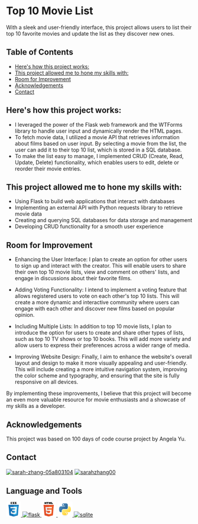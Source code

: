 # Top 10 Movie List
With a sleek and user-friendly interface, this project allows users to list their top 10 favorite movies and update the list as they discover new ones.
## Table of Contents
* [Here's how this project works:](#general-information)
* [This project allowed me to hone my skills with:](#technologies-used)
* [Room for Improvement](#room-for-improvement)
* [Acknowledgements](#acknowledgements)
* [Contact](#contact)

## Here's how this project works:
- I leveraged the power of the Flask web framework and the WTForms library to handle user input and dynamically render the HTML pages.
- To fetch movie data, I utilized a movie API that retrieves information about films based on user input. By selecting a movie from the list, the user can add it to their top 10 list, which is stored in a SQL database.
- To make the list easy to manage, I implemented CRUD (Create, Read, Update, Delete) functionality, which enables users to edit, delete or reorder their movie entries.

## This project allowed me to hone my skills with:
- Using Flask to build web applications that interact with databases
- Implementing an external API with Python requests library to retrieve movie data
- Creating and querying SQL databases for data storage and management
- Developing CRUD functionality for a smooth user experience

## Room for Improvement
- Enhancing the User Interface: I plan to create an option for other users to sign up and interact with the creator. This will enable users to share their own top 10 movie lists, view and comment on others' lists, and engage in discussions about their favorite films.

- Adding Voting Functionality: I intend to implement a voting feature that allows registered users to vote on each other's top 10 lists. This will create a more dynamic and interactive community where users can engage with each other and discover new films based on popular opinion.

- Including Multiple Lists: In addition to top 10 movie lists, I plan to introduce the option for users to create and share other types of lists, such as top 10 TV shows or top 10 books. This will add more variety and allow users to express their preferences across a wider range of media.

- Improving Website Design: Finally, I aim to enhance the website's overall layout and design to make it more visually appealing and user-friendly. This will include creating a more intuitive navigation system, improving the color scheme and typography, and ensuring that the site is fully responsive on all devices.

By implementing these improvements, I believe that this project will become an even more valuable resource for movie enthusiasts and a showcase of my skills as a developer.

## Acknowledgements
This project was based on 100 days of code course project by Angela Yu.
## Contact
<a href="https://linkedin.com/in/sarah-zhang-05a803104" target="blank"><img align="center" src="https://raw.githubusercontent.com/rahuldkjain/github-profile-readme-generator/master/src/images/icons/Social/linked-in-alt.svg" alt="sarah-zhang-05a803104" height="30" width="40" /></a>
<a href="https://instagram.com/sarahzhang00" target="blank"><img align="center" src="https://raw.githubusercontent.com/rahuldkjain/github-profile-readme-generator/master/src/images/icons/Social/instagram.svg" alt="sarahzhang00" height="30" width="40" /></a>
</p>

## Language and Tools
<p align="left"> <a href="https://www.w3schools.com/css/" target="_blank" rel="noreferrer"> <img src="https://raw.githubusercontent.com/devicons/devicon/master/icons/css3/css3-original-wordmark.svg" alt="css3" width="40" height="40"/> </a> <a href="https://flask.palletsprojects.com/" target="_blank" rel="noreferrer"> <img src="https://www.vectorlogo.zone/logos/pocoo_flask/pocoo_flask-icon.svg" alt="flask" width="40" height="40"/> </a> <a href="https://www.w3.org/html/" target="_blank" rel="noreferrer"> <img src="https://raw.githubusercontent.com/devicons/devicon/master/icons/html5/html5-original-wordmark.svg" alt="html5" width="40" height="40"/> </a> <a href="https://www.python.org" target="_blank" rel="noreferrer"> <img src="https://raw.githubusercontent.com/devicons/devicon/master/icons/python/python-original.svg" alt="python" width="40" height="40"/> </a> <a href="https://www.sqlite.org/" target="_blank" rel="noreferrer"> <img src="https://www.vectorlogo.zone/logos/sqlite/sqlite-icon.svg" alt="sqlite" width="40" height="40"/> </a> </p>


